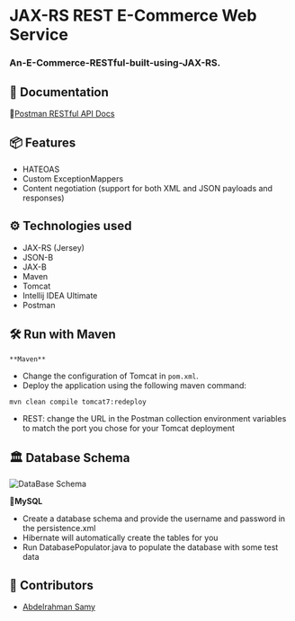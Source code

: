 # JAX-RS REST E-Commerce Web Service
### An-E-Commerce-RESTful-built-using-JAX-RS.

## 📃 Documentation
📧[Postman RESTful API Docs](https://documenter.getpostman.com/view/20483744/UyrAGxo3)

## 📦 Features
* HATEOAS
* Custom ExceptionMappers
* Content negotiation (support for both XML and JSON payloads and responses)

## ⚙ Technologies used
* JAX-RS (Jersey)
* JSON-B
* JAX-B
* Maven
* Tomcat
* Intellij IDEA Ultimate
* Postman

 ## 🛠 Run with Maven
    **Maven**
* Change the configuration of Tomcat in `pom.xml`. 
* Deploy the application using the following maven command:
 ```
mvn clean compile tomcat7:redeploy
```
* REST: change the URL in the Postman collection environment variables to match the port you chose for your Tomcat deployment


## 🏛 Database Schema
![DataBase Schema](https://user-images.githubusercontent.com/95469600/167268988-1da0ebe0-127b-470e-ab33-62650e9d85bf.jpg)

**🐬MySQL**
* Create a database schema and provide the username and password in the persistence.xml
* Hibernate will automatically create the tables for you
* Run DatabasePopulator.java to populate the database with some test data

## 👷️ Contributors
* [Abdelrahman Samy](https://github.com/A-Samyy)

   
